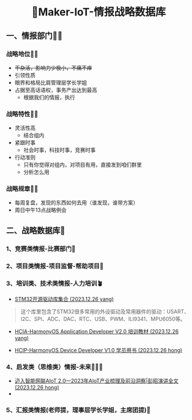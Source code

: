 <h1 align="center" >🎉Maker-IoT-情报战略数据库</h1>

<div align="center">



</div>


##  一、情报部门💌📰

### 战略地位👍🏼

- ~~干杂活，影响力少极小，不痛不痒~~<br>
- 引领性质
- 眼界和格局比肩管理层学长学姐
- 占据至高话语权，事务产出达到最高
  - 根据我们的情报，执行


### 战略特性👍🏼
- 灵活性高
  - 结合组内
- 紧跟时事
  - 社会时事，科技时事，竞赛时事
- 行动准则
  - 只有你觉得对组内，对项目有用，直接发到咱们群里
  - 分析怎么用

### 战略规章👍🏼

- 每周复盘，发现的东西如何去用（谁发现，谁带方案）
- 周日中午13点战略例会

## 二、战略数据库🚀

### 1、竞赛类情报-比赛部门🐎

### 2、项目类情报-项目监督-帮助项目📿

### 3、培训类、技术类情报-人力培训🪴

- [STM32开源驱动库集合 (2023.12.26 yang)](https://github.com/MaJerle/stm32f429)
>这个库里包含了STM32很多常用的外设驱动及常用器件的驱动：USART、I2C、SPI、ADC、DAC、RTC、USB、PWM、ILI9341、MPU6050等。

- [HCIA-HarmonyOS Application Developer V2.0 培训教材 (2023.12.26 yang)](./doc/HCIA-HarmonyOS%20Application%20Developer%20V2.0%20培训教材.pdf)

- [HCIP-HarmonyOS Device Developer V1.0 学员用书 (2023.12.26 hong)](./doc/HCIP-HarmonyOS%20Device%20Developer%20V1.0%20学员用书.pdf)

### 4、启发类（思维类）情报-未来👨🏻‍🎓

- [迈入智能网联AIoT 2.0—2023年AIoT产业梳理及前沿洞察|彭昭演讲全文 (2023.12.26 hong)](https://mp.weixin.qq.com/s/qsaWOktaV8UIg2YUj56ArA?poc_token=HLCaimWjk8sifLq8rGFzEClosU6J7YrrXh0PCtIt)
-

### 5、汇报类情报(老师提，理事层学长学姐，主席团提)🤔

